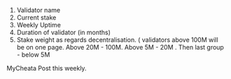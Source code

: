 1. Validator name
2. Current stake
3. Weekly Uptime
4. Duration of validator (in months)
5. Stake weight as regards decentralisation. ( validators above 100M will be on one page. Above 20M - 100M. Above 5M - 20M . Then last group - below 5M

MyCheata Post this weekly. 